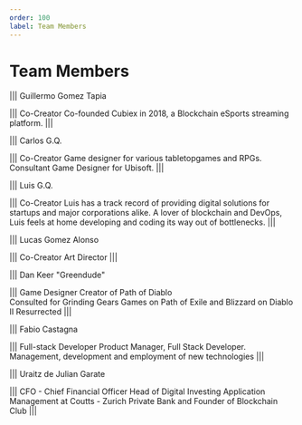 ```yaml
---
order: 100
label: Team Members
---
```


# Team Members

||| Guillermo Gomez Tapia

||| Co-Creator
Co-founded Cubiex in 2018, a Blockchain eSports streaming platform.
|||

||| Carlos G.Q.

||| Co-Creator
Game designer for various tabletopgames and RPGs. 
Consultant Game Designer for Ubisoft.
|||

||| Luis G.Q.

||| Co-Creator
Luis has a track record of providing digital solutions for startups and major corporations alike. A lover of blockchain and DevOps, Luis feels at home developing and coding its way out of bottlenecks.
|||

||| Lucas Gomez Alonso

||| Co-Creator
 Art Director
|||


||| Dan Keer "Greendude"

||| Game Designer 
Creator of Path of Diablo   
Consulted for Grinding Gears Games on Path of Exile and Blizzard on Diablo II Resurrected
|||


||| Fabio Castagna 

||| Full-stack Developer
Product Manager, Full Stack Developer. Management, development and employment of new technologies
|||



||| Uraitz de Julian Garate

||| CFO - Chief Financial Officer
Head of Digital Investing Application Management at Coutts - Zurich Private Bank and Founder of Blockchain Club
|||




